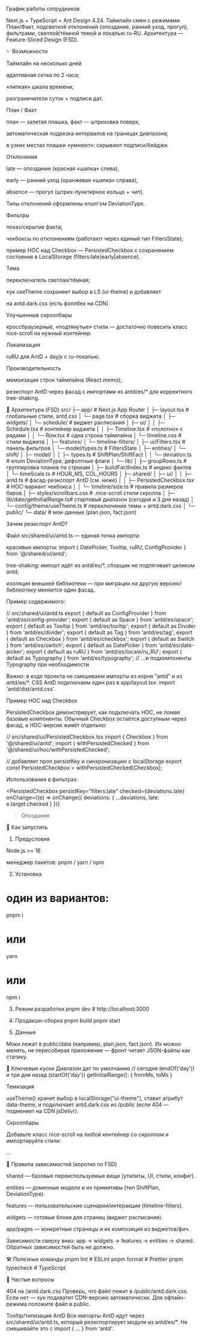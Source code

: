 График работы сотрудников

Next.js + TypeScript + Ant Design 4.24. Таймлайн смен с режимами План/Факт, подсветкой отклонений (опоздание, ранний уход, прогул),
фильтрами, светлой/тёмной темой и локалью ru-RU. Архитектура — Feature-Sliced Design (FSD).

✨ Возможности

Таймлайн на несколько дней

адаптивная сетка по 2 часа;

«липкая» шкала времени;

разграничители суток + подписи дат.

План / Факт

план — залитая плашка, факт — штриховка поверх;

автоматическая подрезка интервалов на границах диапазона;

в узких местах плашки «умнеют»: скрывают подписи/бейджи.

Отклонения

late — опоздание (красная «шапка» слева),

early — ранний уход (оранжевая «шапка» справа),

absence — прогул (штрих-пунктирное кольцо + чип).

Типы отклонений оформлены enum’ом DeviationType.

Фильтры

показ/скрытие факта;

чекбоксы по отклонениям (работают через единый тип FiltersState);

пример HOC над Checkbox — PersistedCheckbox c сохранением состояния в LocalStorage (filters:late|early|absence).

Тема

переключатель светлая/тёмная;

хук useTheme сохраняет выбор в LS (ui-theme) и добавляет

<link> на antd.dark.css (есть фоллбек на CDN).

Улучшенные скроллбары

кроссбраузерные, «подтянутые» стили — достаточно повесить класс nice-scroll на нужный контейнер.

Локализация

ruRU для AntD + dayjs с ru-локалью.

Производительность

мемоизация строк таймлайна (React.memo);

реэкспорт AntD через фасад с импортами из antd/es/\* для корректного tree-shaking.

🧱 Архитектура (FSD) src/ ├─ app/ # Next.js App Router │ ├─ layout.tsx # глобальные стили, antd.css │ └─ page.tsx # сборка виджета │ ├─
widgets/ │ └─ schedule/ # виджет расписания │ ├─ ui/ │ │ ├─ Schedule.tsx # контейнер виджета │ │ ├─ Timeline.tsx # «полотно» с рядами │ │ └─
Row.tsx # одна строка таймлайна │ └─ timeline.css # стили виджета │ ├─ features/ │ └─ timeline-filters/ │ ├─ ui/Filters.tsx # панель
фильтров │ └─ model/types.ts # FiltersState │ ├─ entities/ │ └─ shift/ │ ├─ model/ │ │ ├─ types.ts # ShiftPlan/ShiftFact │ │ └─
deviation.ts # enum DeviationType, дефолтные флаги │ └─ lib/ │ ├─ groupRows.ts # группировка планов по строкам │ ├─ buildFactIndex.ts #
индекс фактов │ └─ timeScale.ts # HOUR_MS, COL_HOURS │ ├─ shared/ │ ├─ ui/ │ │ ├─ antd.ts # фасад-реэкспорт AntD (см. ниже) │ │ ├─
PersistedCheckbox.tsx # HOC-вариант чекбокса │ │ └─ timeline/size.ts # правила размеров баров │ ├─ styles/scrollbars.css # .nice-scroll
стили скролла │ ├─ lib/date/getInitialRange.ts# стартовый диапазон (сегодня и 3 дня назад) │ └─ config/theme/useTheme.ts # переключение
темы + antd.dark.css │ └─ public/ └─ data/ # мок-данные (plan.json, fact.json)

Зачем реэкспорт AntD?

Файл src/shared/ui/antd.ts — единая точка импорта:

красивые импорты: import { DatePicker, Tooltip, ruRU, ConfigProvider } from '@/shared/ui/antd';

tree-shaking: импорт идёт из antd/es/\*, сборщик не подтягивает целиком antd;

изоляция внешней библиотеки — при миграции на другую версию/библиотеку меняется один фасад.

Пример содержимого:

// src/shared/ui/antd.ts export { default as ConfigProvider } from 'antd/es/config-provider'; export { default as Space } from
'antd/es/space'; export { default as Tooltip } from 'antd/es/tooltip'; export { default as Divider } from 'antd/es/divider'; export {
default as Tag } from 'antd/es/tag'; export { default as Checkbox } from 'antd/es/checkbox'; export { default as Switch } from
'antd/es/switch'; export { default as DatePicker } from 'antd/es/date-picker'; export { default as ruRU } from 'antd/es/locale/ru_RU';
export { default as Typography } from 'antd/es/typography'; // …и подкомпоненты Typography при необходимости

Важно: в коде проекта не смешиваем импорты из корня "antd" и из antd/es/\*. CSS AntD подключаем один раз в app/layout.tsx: import
'antd/dist/antd.css'.

Пример HOC над Checkbox

PersistedCheckbox демонстрирует, как подключать HOC, не ломая базовые компоненты. Обычный Checkbox остаётся доступным через фасад, а
HOC-версия живёт отдельно:

// src/shared/ui/PersistedCheckbox.tsx import { Checkbox } from '@/shared/ui/antd'; import { withPersistedChecked } from
'@/shared/ui/hoc/withPersistedChecked';

// добавляет проп persistKey и синхронизацию с localStorage export const PersistedCheckbox = withPersistedChecked(Checkbox);

Использование в фильтрах:

<PersistedCheckbox persistKey="filters:late" checked={deviations.late} onChange={(e) => onChange({ deviations: { ...deviations, late:
e.target.checked } })}

> Опоздания </PersistedCheckbox>

🚀 Как запустить

1. Предусловия

Node.js >= 18

менеджер пакетов: pnpm / yarn / npm

2. Установка

# один из вариантов:

pnpm i

# или

yarn

# или

npm i

3. Режим разработки pnpm dev # http://localhost:3000

4. Продакшн-сборка pnpm build pnpm start

5. Данные

Моки лежат в public/data (например, plan.json, fact.json). Их можно менять, не пересобирая приложение — фронт читает JSON-файлы как статику.

🧩 Ключевые куски Диапазон дат по умолчанию // сегодня (endOf('day')) и три дня назад (startOf('day')) getInitialRange(): { fromMs, toMs }

Темизация

useTheme() хранит выбор в localStorage("ui-theme"), ставит атрибут data-theme, и подключает antd.dark.css из /public (если 404 — подменяет
на CDN jsDelivr).

Скроллбары

Добавьте класс nice-scroll на любой контейнер со скроллом и импортируйте стили:

<div className="timeline nice-scroll">…</div>

🧭 Правила зависимостей (коротко по FSD)

shared — базовые переиспользуемые вещи (утилиты, UI, стили, конфиг).

entities — доменные модели и их примитивы (тип ShiftPlan, DeviationType).

features — пользовательские сценарии/интеракции (timeline-filters).

widgets — готовые блоки для страниц (виджет расписания).

app/pages — конкретные страницы и их композиция из виджетов/фич.

Зависимости сверху вниз: app → widgets → features → entities → shared. Обратных зависимостей быть не должно.

🛠️ Полезные команды pnpm lint # ESLint pnpm format # Prettier pnpm typecheck # TypeScript

🐞 Частые вопросы

404 на /antd.dark.css Проверь, что файл лежит в /public/antd.dark.css. Если нет — хук подхватит CDN-версию автоматически. Для офлайн-режима
положите файл в public.

Tooltip/типизация AntD Все импорты AntD идут через src/shared/ui/antd.ts, который реэкспортирует модули из antd/es/\*. Не смешивайте это с
import { … } from 'antd'.
